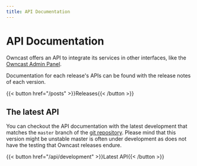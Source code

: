 ```yaml
---
title: API Documentation
---
```


# API Documentation

Owncast offers an API to integrate its services in other interfaces, like the [Owncast Admin Panel](https://github.com/owncast/owncast-admin).

Documentation for each release's APIs can be found with the release notes of each version.

{{< button href="/posts" >}}Releases{{< /button >}}

## The latest API
You can checkout the API documentation with the latest development that matches the `master` branch of the [git repository](https://github.com/owncast/owncast).
Please mind that this version might be unstable master is often under development as does not have the testing that Owncast releases endure.

{{< button href="/api/development" >}}Latest API{{< /button >}}


<!--
## API by their releases

This is the API of the last release of Owncast: 

{{< button href="./stable.html" >}}Stable API{{< /button >}}

For previous releases of Owncast, look up the API here:

- [Owncast v0.0.3](./v0.0.3.html)
- `v0.0.2` and `v0.0.1` do not have public APIs.

-->
